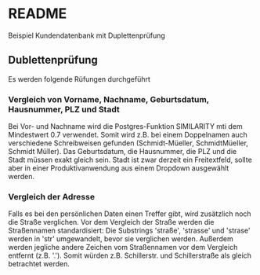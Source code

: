 # README

Beispiel Kundendatenbank mit Duplettenprüfung

## Dublettenprüfung
Es werden folgende Rüfungen durchgeführt

### Vergleich von Vorname, Nachname, Geburtsdatum, Hausnummer, PLZ und Stadt
Bei Vor- und Nachname wird die Postgres-Funktion SIMILARITY mti dem Mindestwert 0.7 verwendet. 
Somit wird z.B. bei einem Doppelnamen auch verschiedene Schreibweisen gefunden (Schmidt-Müeller, SchmidtMüeller, Schmidt Müller).
Das Geburtsdatum, die Hausnummer, die PLZ und die Stadt müssen exakt gleich sein. Stadt ist zwar derzeit ein Freitextfeld, sollte aber
in einer Produktivanwendung aus einem Dropdown ausgewählt werden.

### Vergleich der Adresse
Falls es bei den persönlichen Daten einen Treffer gibt, wird zusätzlich noch die Straße verglichen.
Vor dem Vergleich der Straße werden die Straßennamen standardisiert: Die Substrings 'straße', 'strasse' und 'strase' 
werden in 'str' umgewandelt, bevor sie verglichen werden. Außerdem werden jegliche andere Zeichen vom Straßennamen vor dem Vergleich entfernt (z.B. '.').
Somit würden z.B. Schillerstr. und Schillerstraße als gleich betrachtet werden. 